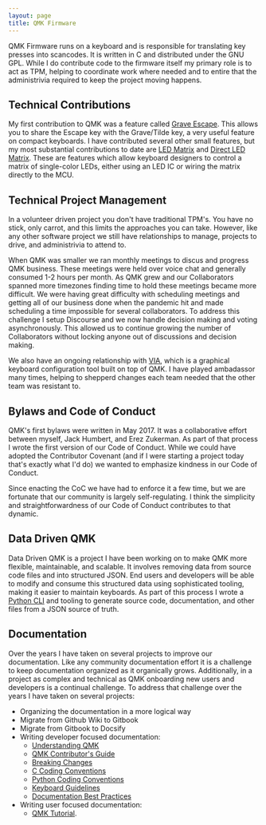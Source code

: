 ```yaml
---
layout: page
title: QMK Firmware
---
```


QMK Firmware runs on a keyboard and is responsible for translating key presses into scancodes. It is written in C and distributed under the GNU GPL. While I do contribute code to the firmware itself my primary role is to act as TPM, helping to coordinate work where needed and to entire that the administrivia required to keep the project moving happens.

## Technical Contributions

My first contribution to QMK was a feature called [Grave Escape](https://docs.qmk.fm/#/feature_grave_esc). This allows you to share the Escape key with the Grave/Tilde key, a very useful feature on compact keyboards. I have contributed several other small features, but my most substantial contributions to date are [LED Matrix](https://docs.qmk.fm/#/feature_led_matrix) and [Direct LED Matrix](https://github.com/qmk/qmk_firmware/pull/7026). These are features which allow keyboard designers to control a matrix of single-color LEDs, either using an LED IC or wiring the matrix directly to the MCU.

## Technical Project Management

In a volunteer driven project you don't have traditional TPM's. You have no stick, only carrot, and this limits the approaches you can take. However, like any other software project we still have relationships to manage, projects to drive, and administrivia to attend to.

When QMK was smaller we ran monthly meetings to discus and progress QMK business. These meetings were held over voice chat and generally consumed 1-2 hours per month. As QMK grew and our Collaborators spanned more timezones finding time to hold these meetings became more difficult. We were having great difficulty with scheduling meetings and getting all of our business done when the pandemic hit and made scheduling a time impossible for several collaborators. To address this challenge I setup Discourse and we now handle decision making and voting asynchronously. This allowed us to continue growing the number of Collaborators without locking anyone out of discussions and decision making.

We also have an ongoing relationship with [VIA](https://caniusevia.com/), which is a graphical keyboard configuration tool built on top of QMK. I have played ambadassor many times, helping to shepperd changes each team needed that the other team was resistant to.

## Bylaws and Code of Conduct

QMK's first bylaws were written in May 2017. It was a collaborative effort between myself, Jack Humbert, and Erez Zukerman. As part of that process I wrote the first version of our Code of Conduct. While we could have adopted the Contributor Covenant (and if I were starting a project today that's exactly what I'd do) we wanted to emphasize kindness in our Code of Conduct.

Since enacting the CoC we have had to enforce it a few time, but we are fortunate that our community is largely self-regulating. I think the simplicity and straightforwardness of our Code of Conduct contributes to that dynamic.

## Data Driven QMK

Data Driven QMK is a project I have been working on to make QMK more flexible, maintainable, and scalable. It involves removing data from source code files and into structured JSON. End users and developers will be able to modify and consume this structured data using sophisticated tooling, making it easier to maintain keyboards. As part of this process I wrote a [Python CLI](qmk_cli.md) and tooling to generate source code, documentation, and other files from a JSON source of truth.

## Documentation

Over the years I have taken on several projects to improve our documentation. Like any community documentation effort it is a challenge to keep documentation organized as it organically grows. Additionally, in a project as complex and technical as QMK onboarding new users and developers is a continual challenge. To address that challenge over the years I have taken on several projects:

* Organizing the documentation in a more logical way
* Migrate from Github Wiki to Gitbook
* Migrate from Gitbook to Docsify
* Writing developer focused documentation:
    * [Understanding QMK](https://docs.qmk.fm/#/understanding_qmk)
    * [QMK Contributor's Guide](https://docs.qmk.fm/#/contributing)
    * [Breaking Changes](https://docs.qmk.fm/#/breaking_changes)
    * [C Coding Conventions](https://docs.qmk.fm/#/coding_conventions_c)
    * [Python Coding Conventions](https://docs.qmk.fm/#/coding_conventions_python)
    * [Keyboard Guidelines](https://docs.qmk.fm/#/hardware_keyboard_guidelines)
    * [Documentation Best Practices](https://docs.qmk.fm/#/documentation_best_practices)
* Writing user focused documentation:
    * [QMK Tutorial](https://docs.qmk.fm/#/newbs).
